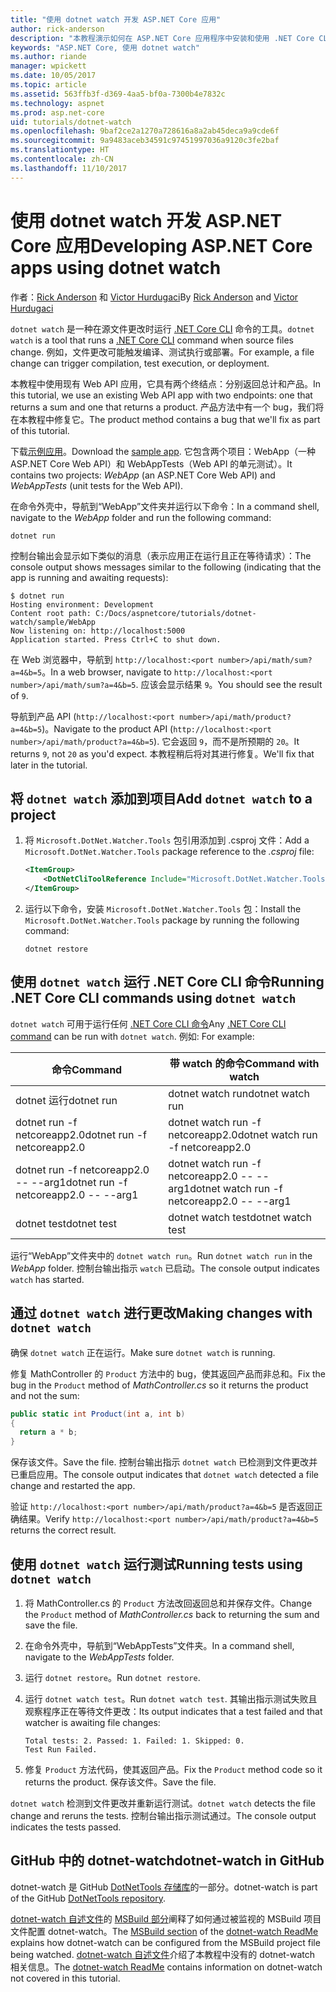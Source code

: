```yaml
---
title: "使用 dotnet watch 开发 ASP.NET Core 应用"
author: rick-anderson
description: "本教程演示如何在 ASP.NET Core 应用程序中安装和使用 .NET Core CLI 的文件观察程序 (dotnet watch) 工具。"
keywords: "ASP.NET Core, 使用 dotnet watch"
ms.author: riande
manager: wpickett
ms.date: 10/05/2017
ms.topic: article
ms.assetid: 563ffb3f-d369-4aa5-bf0a-7300b4e7832c
ms.technology: aspnet
ms.prod: asp.net-core
uid: tutorials/dotnet-watch
ms.openlocfilehash: 9baf2ce2a1270a728616a8a2ab45deca9a9cde6f
ms.sourcegitcommit: 9a9483aceb34591c97451997036a9120c3fe2baf
ms.translationtype: HT
ms.contentlocale: zh-CN
ms.lasthandoff: 11/10/2017
---
```

# <a name="developing-aspnet-core-apps-using-dotnet-watch"></a><span data-ttu-id="82531-104">使用 dotnet watch 开发 ASP.NET Core 应用</span><span class="sxs-lookup"><span data-stu-id="82531-104">Developing ASP.NET Core apps using dotnet watch</span></span>

<span data-ttu-id="82531-105">作者：[Rick Anderson](https://twitter.com/RickAndMSFT) 和 [Victor Hurdugaci](https://twitter.com/victorhurdugaci)</span><span class="sxs-lookup"><span data-stu-id="82531-105">By [Rick Anderson](https://twitter.com/RickAndMSFT) and [Victor Hurdugaci](https://twitter.com/victorhurdugaci)</span></span>

<span data-ttu-id="82531-106">`dotnet watch` 是一种在源文件更改时运行 [.NET Core CLI](/dotnet/core/tools) 命令的工具。</span><span class="sxs-lookup"><span data-stu-id="82531-106">`dotnet watch` is a tool that runs a [.NET Core CLI](/dotnet/core/tools) command when source files change.</span></span> <span data-ttu-id="82531-107">例如，文件更改可能触发编译、测试执行或部署。</span><span class="sxs-lookup"><span data-stu-id="82531-107">For example, a file change can trigger compilation, test execution, or deployment.</span></span>

<span data-ttu-id="82531-108">本教程中使用现有 Web API 应用，它具有两个终结点：分别返回总计和产品。</span><span class="sxs-lookup"><span data-stu-id="82531-108">In this tutorial, we use an existing Web API app with two endpoints: one that returns a sum and one that returns a product.</span></span> <span data-ttu-id="82531-109">产品方法中有一个 bug，我们将在本教程中修复它。</span><span class="sxs-lookup"><span data-stu-id="82531-109">The product method contains a bug that we'll fix as part of this tutorial.</span></span>

<span data-ttu-id="82531-110">下载[示例应用](https://github.com/aspnet/Docs/tree/master/aspnetcore/tutorials/dotnet-watch/sample)。</span><span class="sxs-lookup"><span data-stu-id="82531-110">Download the [sample app](https://github.com/aspnet/Docs/tree/master/aspnetcore/tutorials/dotnet-watch/sample).</span></span> <span data-ttu-id="82531-111">它包含两个项目：WebApp（一种 ASP.NET Core Web API）和 WebAppTests（Web API 的单元测试）。</span><span class="sxs-lookup"><span data-stu-id="82531-111">It contains two projects: *WebApp* (an ASP.NET Core Web API) and *WebAppTests* (unit tests for the Web API).</span></span>

<span data-ttu-id="82531-112">在命令外壳中，导航到“WebApp”文件夹并运行以下命令：</span><span class="sxs-lookup"><span data-stu-id="82531-112">In a command shell, navigate to the *WebApp* folder and run the following command:</span></span>

```console
dotnet run
```

<span data-ttu-id="82531-113">控制台输出会显示如下类似的消息（表示应用正在运行且正在等待请求）：</span><span class="sxs-lookup"><span data-stu-id="82531-113">The console output shows messages similar to the following (indicating that the app is running and awaiting requests):</span></span>

```console
$ dotnet run
Hosting environment: Development
Content root path: C:/Docs/aspnetcore/tutorials/dotnet-watch/sample/WebApp
Now listening on: http://localhost:5000
Application started. Press Ctrl+C to shut down.
```

<span data-ttu-id="82531-114">在 Web 浏览器中，导航到 `http://localhost:<port number>/api/math/sum?a=4&b=5`。</span><span class="sxs-lookup"><span data-stu-id="82531-114">In a web browser, navigate to `http://localhost:<port number>/api/math/sum?a=4&b=5`.</span></span> <span data-ttu-id="82531-115">应该会显示结果 `9`。</span><span class="sxs-lookup"><span data-stu-id="82531-115">You should see the result of `9`.</span></span>

<span data-ttu-id="82531-116">导航到产品 API (`http://localhost:<port number>/api/math/product?a=4&b=5`)。</span><span class="sxs-lookup"><span data-stu-id="82531-116">Navigate to the product API (`http://localhost:<port number>/api/math/product?a=4&b=5`).</span></span> <span data-ttu-id="82531-117">它会返回 `9`，而不是所预期的 `20`。</span><span class="sxs-lookup"><span data-stu-id="82531-117">It returns `9`, not `20` as you'd expect.</span></span> <span data-ttu-id="82531-118">本教程稍后将对其进行修复。</span><span class="sxs-lookup"><span data-stu-id="82531-118">We'll fix that later in the tutorial.</span></span>

## <a name="add-dotnet-watch-to-a-project"></a><span data-ttu-id="82531-119">将 `dotnet watch` 添加到项目</span><span class="sxs-lookup"><span data-stu-id="82531-119">Add `dotnet watch` to a project</span></span>

1. <span data-ttu-id="82531-120">将 `Microsoft.DotNet.Watcher.Tools` 包引用添加到 .csproj 文件：</span><span class="sxs-lookup"><span data-stu-id="82531-120">Add a `Microsoft.DotNet.Watcher.Tools` package reference to the *.csproj* file:</span></span>

    ```xml
    <ItemGroup>
        <DotNetCliToolReference Include="Microsoft.DotNet.Watcher.Tools" Version="2.0.0" />
    </ItemGroup> 
    ```

1. <span data-ttu-id="82531-121">运行以下命令，安装 `Microsoft.DotNet.Watcher.Tools` 包：</span><span class="sxs-lookup"><span data-stu-id="82531-121">Install the `Microsoft.DotNet.Watcher.Tools` package by running the following command:</span></span>
    
    ```console
    dotnet restore
    ```

## <a name="running-net-core-cli-commands-using-dotnet-watch"></a><span data-ttu-id="82531-122">使用 `dotnet watch` 运行 .NET Core CLI 命令</span><span class="sxs-lookup"><span data-stu-id="82531-122">Running .NET Core CLI commands using `dotnet watch`</span></span>

<span data-ttu-id="82531-123">`dotnet watch` 可用于运行任何 [.NET Core CLI 命令](/dotnet/core/tools#cli-commands)</span><span class="sxs-lookup"><span data-stu-id="82531-123">Any [.NET Core CLI command](/dotnet/core/tools#cli-commands) can be run with `dotnet watch`.</span></span> <span data-ttu-id="82531-124">例如: </span><span class="sxs-lookup"><span data-stu-id="82531-124">For example:</span></span>

| <span data-ttu-id="82531-125">命令</span><span class="sxs-lookup"><span data-stu-id="82531-125">Command</span></span> | <span data-ttu-id="82531-126">带 watch 的命令</span><span class="sxs-lookup"><span data-stu-id="82531-126">Command with watch</span></span> |
| ---- | ----- |
| <span data-ttu-id="82531-127">dotnet 运行</span><span class="sxs-lookup"><span data-stu-id="82531-127">dotnet run</span></span> | <span data-ttu-id="82531-128">dotnet watch run</span><span class="sxs-lookup"><span data-stu-id="82531-128">dotnet watch run</span></span> |
| <span data-ttu-id="82531-129">dotnet run -f netcoreapp2.0</span><span class="sxs-lookup"><span data-stu-id="82531-129">dotnet run -f netcoreapp2.0</span></span> | <span data-ttu-id="82531-130">dotnet watch run -f netcoreapp2.0</span><span class="sxs-lookup"><span data-stu-id="82531-130">dotnet watch run -f netcoreapp2.0</span></span> |
| <span data-ttu-id="82531-131">dotnet run -f netcoreapp2.0 -- --arg1</span><span class="sxs-lookup"><span data-stu-id="82531-131">dotnet run -f netcoreapp2.0 -- --arg1</span></span> | <span data-ttu-id="82531-132">dotnet watch run -f netcoreapp2.0 -- --arg1</span><span class="sxs-lookup"><span data-stu-id="82531-132">dotnet watch run -f netcoreapp2.0 -- --arg1</span></span> |
| <span data-ttu-id="82531-133">dotnet test</span><span class="sxs-lookup"><span data-stu-id="82531-133">dotnet test</span></span> | <span data-ttu-id="82531-134">dotnet watch test</span><span class="sxs-lookup"><span data-stu-id="82531-134">dotnet watch test</span></span> |

<span data-ttu-id="82531-135">运行“WebApp”文件夹中的 `dotnet watch run`。</span><span class="sxs-lookup"><span data-stu-id="82531-135">Run `dotnet watch run` in the *WebApp* folder.</span></span> <span data-ttu-id="82531-136">控制台输出指示 `watch` 已启动。</span><span class="sxs-lookup"><span data-stu-id="82531-136">The console output indicates `watch` has started.</span></span>

## <a name="making-changes-with-dotnet-watch"></a><span data-ttu-id="82531-137">通过 `dotnet watch` 进行更改</span><span class="sxs-lookup"><span data-stu-id="82531-137">Making changes with `dotnet watch`</span></span>

<span data-ttu-id="82531-138">确保 `dotnet watch` 正在运行。</span><span class="sxs-lookup"><span data-stu-id="82531-138">Make sure `dotnet watch` is running.</span></span>

<span data-ttu-id="82531-139">修复 MathController 的 `Product` 方法中的 bug，使其返回产品而非总和。</span><span class="sxs-lookup"><span data-stu-id="82531-139">Fix the bug in the `Product` method of *MathController.cs* so it returns the product and not the sum:</span></span>

```csharp
public static int Product(int a, int b)
{
  return a * b;
} 
```

<span data-ttu-id="82531-140">保存该文件。</span><span class="sxs-lookup"><span data-stu-id="82531-140">Save the file.</span></span> <span data-ttu-id="82531-141">控制台输出指示 `dotnet watch` 已检测到文件更改并已重启应用。</span><span class="sxs-lookup"><span data-stu-id="82531-141">The console output indicates that `dotnet watch` detected a file change and restarted the app.</span></span>

<span data-ttu-id="82531-142">验证 `http://localhost:<port number>/api/math/product?a=4&b=5` 是否返回正确结果。</span><span class="sxs-lookup"><span data-stu-id="82531-142">Verify `http://localhost:<port number>/api/math/product?a=4&b=5` returns the correct result.</span></span>

## <a name="running-tests-using-dotnet-watch"></a><span data-ttu-id="82531-143">使用 `dotnet watch` 运行测试</span><span class="sxs-lookup"><span data-stu-id="82531-143">Running tests using `dotnet watch`</span></span>

1. <span data-ttu-id="82531-144">将 MathController.cs 的 `Product` 方法改回返回总和并保存文件。</span><span class="sxs-lookup"><span data-stu-id="82531-144">Change the `Product` method of *MathController.cs* back to returning the sum and save the file.</span></span>
1. <span data-ttu-id="82531-145">在命令外壳中，导航到“WebAppTests”文件夹。</span><span class="sxs-lookup"><span data-stu-id="82531-145">In a command shell, navigate to the *WebAppTests* folder.</span></span>
1. <span data-ttu-id="82531-146">运行 `dotnet restore`。</span><span class="sxs-lookup"><span data-stu-id="82531-146">Run `dotnet restore`.</span></span>
1. <span data-ttu-id="82531-147">运行 `dotnet watch test`。</span><span class="sxs-lookup"><span data-stu-id="82531-147">Run `dotnet watch test`.</span></span> <span data-ttu-id="82531-148">其输出指示测试失败且观察程序正在等待文件更改：</span><span class="sxs-lookup"><span data-stu-id="82531-148">Its output indicates that a test failed and that watcher is awaiting file changes:</span></span>

     ```console
     Total tests: 2. Passed: 1. Failed: 1. Skipped: 0.
     Test Run Failed.
     ```

1. <span data-ttu-id="82531-149">修复 `Product` 方法代码，使其返回产品。</span><span class="sxs-lookup"><span data-stu-id="82531-149">Fix the `Product` method code so it returns the product.</span></span> <span data-ttu-id="82531-150">保存该文件。</span><span class="sxs-lookup"><span data-stu-id="82531-150">Save the file.</span></span>

<span data-ttu-id="82531-151">`dotnet watch` 检测到文件更改并重新运行测试。</span><span class="sxs-lookup"><span data-stu-id="82531-151">`dotnet watch` detects the file change and reruns the tests.</span></span> <span data-ttu-id="82531-152">控制台输出指示测试通过。</span><span class="sxs-lookup"><span data-stu-id="82531-152">The console output indicates the tests passed.</span></span>

## <a name="dotnet-watch-in-github"></a><span data-ttu-id="82531-153">GitHub 中的 dotnet-watch</span><span class="sxs-lookup"><span data-stu-id="82531-153">dotnet-watch in GitHub</span></span>

<span data-ttu-id="82531-154">dotnet-watch 是 GitHub [DotNetTools 存储库](https://github.com/aspnet/DotNetTools/tree/dev/src/Microsoft.DotNet.Watcher.Tools)的一部分。</span><span class="sxs-lookup"><span data-stu-id="82531-154">dotnet-watch is part of the GitHub [DotNetTools repository](https://github.com/aspnet/DotNetTools/tree/dev/src/Microsoft.DotNet.Watcher.Tools).</span></span>

<span data-ttu-id="82531-155">[dotnet-watch 自述文件](https://github.com/aspnet/DotNetTools/blob/dev/src/Microsoft.DotNet.Watcher.Tools/README.md)的 [MSBuild 部分](https://github.com/aspnet/DotNetTools/blob/dev/src/Microsoft.DotNet.Watcher.Tools/README.md#msbuild)阐释了如何通过被监视的 MSBuild 项目文件配置 dotnet-watch。</span><span class="sxs-lookup"><span data-stu-id="82531-155">The [MSBuild section](https://github.com/aspnet/DotNetTools/blob/dev/src/Microsoft.DotNet.Watcher.Tools/README.md#msbuild) of the [dotnet-watch ReadMe](https://github.com/aspnet/DotNetTools/blob/dev/src/Microsoft.DotNet.Watcher.Tools/README.md) explains how dotnet-watch can be configured from the MSBuild project file being watched.</span></span> <span data-ttu-id="82531-156">[dotnet-watch 自述文件](https://github.com/aspnet/DotNetTools/blob/dev/src/Microsoft.DotNet.Watcher.Tools/README.md)介绍了本教程中没有的 dotnet-watch 相关信息。</span><span class="sxs-lookup"><span data-stu-id="82531-156">The [dotnet-watch ReadMe](https://github.com/aspnet/DotNetTools/blob/dev/src/Microsoft.DotNet.Watcher.Tools/README.md) contains information on dotnet-watch not covered in this tutorial.</span></span>
